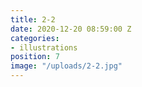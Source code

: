 ```yaml
---
title: 2-2
date: 2020-12-20 08:59:00 Z
categories:
- illustrations
position: 7
image: "/uploads/2-2.jpg"
---
```


